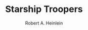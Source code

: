 ---
title: Starship Troopers
author: Robert A. Heinlein
year: 1959
genre: literature
wiki: https://en.wikipedia.org/wiki/Starship_Troopers
---